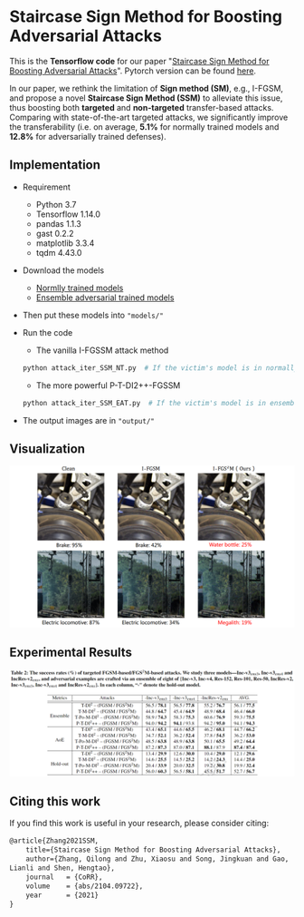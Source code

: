 # Staircase Sign Method for Boosting Adversarial Attacks 
This is the **Tensorflow code**  for our paper "[Staircase Sign Method for Boosting Adversarial Attacks](http://arxiv.org/abs/2104.09722)". Pytorch version can be found [here](https://github.com/qilong-zhang/CVPR2021-Competition-Unrestricted-Adversarial-Attacks-on-ImageNet).

In our paper, we rethink the limitation of **Sign method (SM)**, e.g., I-FGSM, and propose a novel **Staircase Sign Method (SSM)** to alleviate this issue, thus boosting  both **targeted** and **non-targeted** transfer-based attacks. Comparing with state-of-the-art targeted attacks, we significantly improve
the transferability (i.e. on average, **5.1%** for normally trained models and **12.8%** for adversarially trained defenses). 




## Implementation
- Requirement

  - Python 3.7
  - Tensorflow 1.14.0
  - pandas 1.1.3
  - gast 0.2.2
  - matplotlib 3.3.4
  - tqdm 4.43.0

- Download the models

  - [Normlly trained models](https://github.com/tensorflow/models/tree/master/research/slim#Pretrained)
  - [Ensemble  adversarial trained models](https://github.com/tensorflow/models/tree/archive/research/adv_imagenet_models)
  
- Then put these models into `"models/"`

- Run the code
  - The vanilla I-FGSSM attack method
  ```python
  python attack_iter_SSM_NT.py  # If the victim's model is in normally trained models
  ```
  - The more powerful P-T-DI2++-FGSSM
  ```python
  python attack_iter_SSM_EAT.py  # If the victim's model is in ensemble adversarially trained models  
  ```

- The output images are in `"output/"`

## Visualization
<p align="center">
<img src="https://github.com/qilong-zhang/Staircase-sign-method/blob/main/readme_img/illustration.png"/>
</p>

## Experimental Results
<p align="center">
<img src="https://github.com/qilong-zhang/Staircase-sign-method/blob/main/readme_img/result.png"/>
</p>

## Citing this work

If you find this work is useful in your research, please consider citing:

```
@article{Zhang2021SSM,
    title={Staircase Sign Method for Boosting Adversarial Attacks},
    author={Zhang, Qilong and Zhu, Xiaosu and Song, Jingkuan and Gao, Lianli and Shen, Hengtao},
    journal   = {CoRR},
    volume    = {abs/2104.09722},
    year      = {2021}
}
```
